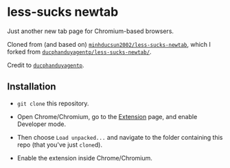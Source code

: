 # less-sucks newtab

Just another new tab page for Chromium-based browsers.

Cloned from (and based on) [`minhducsun2002/less-sucks-newtab`](https://github.com/minhducsun2002/less-sucks-newtab),
which I forked from
[`ducphanduyagentp/less-sucks-newtab/`](https://github.com/ducphanduyagentp/less-sucks-newtab).

Credit to [`ducphanduyagentp`](https://github.com/ducphanduyagentp).

## Installation
- `git clone` this repository.

- Open Chrome/Chromium, go to the [Extension](chrome://extension) page, and enable Developer mode.

- Then choose `Load unpacked...` and navigate to the folder containing this repo (that you've just `clone`d).

- Enable the extension inside Chrome/Chromium.
